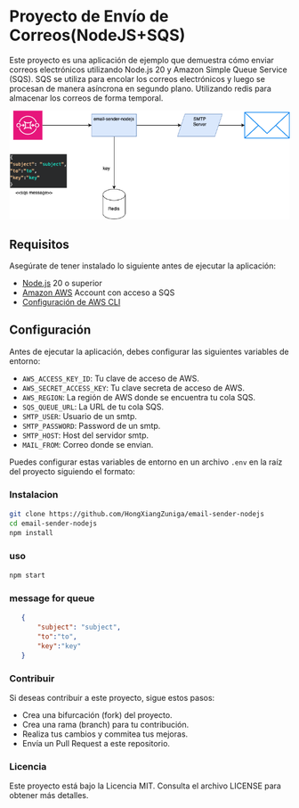 # Proyecto de Envío de Correos(NodeJS+SQS)

Este proyecto es una aplicación de ejemplo que demuestra cómo enviar correos electrónicos utilizando Node.js 20 y Amazon Simple Queue Service (SQS). SQS se utiliza para encolar los correos electrónicos y luego se procesan de manera asíncrona en segundo plano. Utilizando redis para almacenar los correos de forma temporal.

![Arquitectura](diagram/arquitecture.png)
## Requisitos

Asegúrate de tener instalado lo siguiente antes de ejecutar la aplicación:

- [Node.js](https://nodejs.org/) 20 o superior
- [Amazon AWS](https://aws.amazon.com/) Account con acceso a SQS
- [Configuración de AWS CLI](https://docs.aws.amazon.com/cli/latest/userguide/cli-configure-files.html)

## Configuración

Antes de ejecutar la aplicación, debes configurar las siguientes variables de entorno:

- `AWS_ACCESS_KEY_ID`: Tu clave de acceso de AWS.
- `AWS_SECRET_ACCESS_KEY`: Tu clave secreta de acceso de AWS.
- `AWS_REGION`: La región de AWS donde se encuentra tu cola SQS.
- `SQS_QUEUE_URL`: La URL de tu cola SQS.
- `SMTP_USER`: Usuario de un smtp.
- `SMTP_PASSWORD`: Password de un smtp.
- `SMTP_HOST`: Host del servidor smtp.
- `MAIL_FROM`: Correo donde se envian.

Puedes configurar estas variables de entorno en un archivo `.env` en la raíz del proyecto siguiendo el formato:


### Instalacion
 ```bash
 git clone https://github.com/HongXiangZuniga/email-sender-nodejs
 cd email-sender-nodejs
 npm install
```

### uso
 ```bash
npm start
```
### message for queue
 ```json
    {
        "subject": "subject",
        "to":"to",
        "key":"key"
    }
```

### Contribuir
Si deseas contribuir a este proyecto, sigue estos pasos:

- Crea una bifurcación (fork) del proyecto.
- Crea una rama (branch) para tu contribución.
- Realiza tus cambios y commitea tus mejoras.
- Envía un Pull Request a este repositorio.

### Licencia
Este proyecto está bajo la Licencia MIT. Consulta el archivo LICENSE para obtener más detalles.

